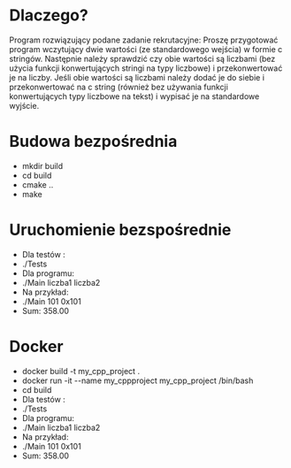 # Dlaczego?
Program rozwiązujący podane zadanie rekrutacyjne:
Proszę przygotować program wczytujący dwie wartości (ze standardowego wejścia) w formie c stringów. Następnie należy sprawdzić czy obie wartości są liczbami (bez użycia funkcji konwertujących stringi na typy liczbowe) i przekonwertować je na liczby. Jeśli obie wartości są liczbami należy dodać je do siebie i przekonwertować na c string (również bez używania funkcji konwertujących typy liczbowe na tekst) i wypisać je na standardowe wyjście.
# Budowa bezpośrednia
* mkdir build
* cd build
* cmake ..
* make

# Uruchomienie bezspośrednie
 * Dla testów :
 * ./Tests
 * Dla programu:
 * ./Main liczba1 liczba2
 * Na przykład:
 *  ./Main 101 0x101
*  Sum: 358.00
# Docker 
 *   docker build -t my_cpp_project .
 *   docker run -it --name my_cppproject my_cpp_project /bin/bash
 *   cd build
 *    Dla testów :
 * ./Tests
 * Dla programu:
 * ./Main liczba1 liczba2
 * Na przykład:
  * ./Main 101 0x101
  *  Sum: 358.00